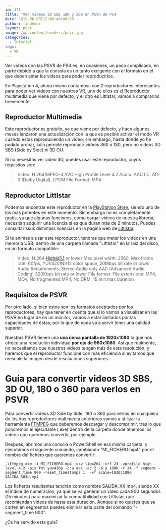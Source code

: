 ```yaml
---
id: 371
title: 'Ver videos 3D SBS 180 y 360 en PSVR de PS4'
date: 2019-06-08T12:40:48+00:00
author: findemor
layout: post
image: /wp-content/headers/psvr.jpg
categories:
  - Tutorial
tags:
  - VR
---
```


Ver videos con las PSVR de PS4 es, en ocasiones, un poco complicado, en parte debido a que la consola es un tanto excigente con el formato en el que deben estar los videos para poder reproducirlos.

En Playstation 4, ahora mismo contamoss con 2 reproductores interesantes para poder ver videos con nuestras VR, uno de ellos es el Reproductor multimedia que viene por defecto, y el otro es Littlstar, vamos a comprarlos brevemente.

## Reproductor Multimedia

Este reproductor es gratuito, ya que viene por defecto, y hace algunos meses lanzaron una actualización con la que es posible activar el modo VR cuando estas reproduciendo un video; sin embargo, hasta donde yo he podido probar, sólo permite reproducir videos 360 o 180, pero no videos 3D SBS (Side by Side) ni 3D OU.

Si no necesitas ver video 3D, puedes usar este reproductor, cuyos requisitos son:

> Video: 
> H.264/MPEG-4 AVC High Profile Level 4.2
> Audio: 
> AAC LC, AC-3 (Dolby Digital), LPCM
> File Format: 
> MP4

## Reproductor Littlstar

Podemos encontrar este reproductor en la [PlayStation Store](https://store.playstation.com/es-es/product/EP2870-CUSA06742_00-LITT1ST4RTHEG0AT), siendo uno de los más potentes en este momento. Sin embargo no es completamente gratis, ya que algunas funciones, como cargar videos de nuestra libreria, necesitan adquirir una licencia si es que duran más de 2 minutos. Puedes consultar ssus distintass licencias en la pagina web de [Littlstar](https://littlstar.com/).

Si te animas a usar este reproductor, tendras que meter los videos en una memoria USB, dentro de una carpeta llamada "Littlstar" en la raiz del disco, en un formato compatible:

> Video: 
> H.264 High@5.1 or lower
> Max pixel width: 2560, Max frame rate: 60fps, YUV420/NV12 color space, 20Mbps bit rate or lower
> Audio Requirements:
> Stereo Audio only
> AAC (Advanced Audio Coding)
> 320Kbps bit rate or lower
> File format:
> File extensions: MP4, MOV, No fragmented MP4, No DRM, 15 min max duration

## Requisitos de PSVR

Por otro lado, si bien estos son los formatos aceptados por los reproductores, hay que tener en cuenta que si lo vamos a visualizar en las PSVR en lugar de en un monitor, vamos a estar limitados por las capacidades de éstas, por lo que de nada va a servir tener una calidad superior.

Nuestras PSVR tienen una __una única pantalla de 1920x1080__ lo que nos ofrece una resolución individual __por ojo de 960x1080__. Así que realmente, no necesitamos que nuestros videos tengan más de esta resolución, y haremos que el reproductor funcione con mas eficiencia si evitamos que reescale la imagen desde resoluciones superiores.

# Guía para convertir videos 3D SBS, 3D OU, 180 o 360 para verlos en PSVR

Para convertir videos 3D Side by Side, 180 o 360 para verlos en cualquiera de los dos reproductores multimedia anteriores vamos a utilizar la herramienta [FFMPEG](https://ffmpeg.org/) que deberemos descargar y descomprimir, tras lo que pondremos el ejecutable (.exe) dentro de la carpeta donde tenemos los videos que queremos convertir, por ejemplo.

Despues, abrimos una consola o PowerShell en esa misma carpeta, y ejecutamos el siguiente comando, cambiando "MI_FICHERO.mp4" por el nombre del fichero que queremos convertir:

```shell
.\ffmpeg.exe -i MI_FICHERO.mp4 -c:v libx264 -crf 23 -vprofile high -level 4.2 -pix_fmt yuv420p -c:a aac -ac 2 -b:a 100k -r 24 -f segment -segment_time 900 -reset_timestamps 1  -vf scale=1920:1080 SALIDA_%03d.mp4
```

Los ficheros resultantes tendrán como nombre SALIDA_XX.mp4, siendo XX el indice de numeracion, ya que se va generar un video cada 900 segundos (15 minutos) para maximizar la compatibilidad con Littlstar, que recomiendan videos de hasta esta duración. Aunque si no quieres que se corten en segmentos puedes eliminar esta parte del comando "-segment_time 900".

¿Os ha servido esta guía?